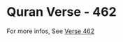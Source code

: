 # Quran Verse - 462 

For more infos, See [Verse 462](https://www.quranbookk.com/quran/search?q=462)